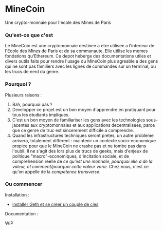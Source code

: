 # MineCoin
Une crypto-monnaie pour l'ecole des Mines de Paris


### Qu'est-ce que c'est

Le MineCoin est une cryptomonnaie destinee a etre utilisee a l'interieur de l'Ecole des Mines de Paris et de sa communaute. Elle utilise les memes fondations qu'Ethereum. Ce depot heberge des documentations utiles et divers outils faits pour rendre l'usage du MineCoin plus agreable a des gens qui ne sont pas familiers avec les lignes de commandes sur un terminal, ou les trucs de nerd du genre.

### Pourquoi ?

Plusieurs raisons :

   1. Bah, pourquoi pas ?
   2. Developper ce projet est un bon moyen d'apprendre en pratiquant pour tous les etudiants impliques.
   3. C'est un bon moyen de familiariser les gens avec les technologies sous-jacentes aux cryptomonnaies et aux applications decentralisees, parce que ce genre de truc est sincerement difficile a comprendre.
   4. Quand les infrastructures techniques seront pretes, un autre probleme arrivera, totalement different : maintenir un contexte socio-economique propice pour que le MineCoin ne crashe pas et ne tombe pas dans l'oubli. Il ne s'agit des lors plus de trucs de geeks, mais d'enjeux de politique "macro"-economiques, d'incitation sociale, et de comprehension reelle de *ce qu'est une monnaie, pourquoi elle a de la valeur, et comment/pourquoi cette valeur varie.* Chez nous, c'est ce qu'on appelle de la _competence transverse_.


### Ou commencer

Installation :
  * [Installer Geth et se creer un couple de cles](https://github.com/baptistecolin/minecoin/blob/master/docs/install.md)


Documentation :

WIP
